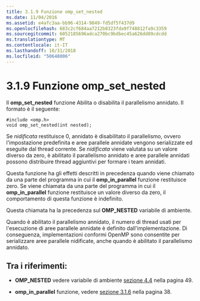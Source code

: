 ```yaml
---
title: 3.1.9 Funzione omp_set_nested
ms.date: 11/04/2016
ms.assetid: e4afc3aa-bb96-4314-9849-fd5df5f437d9
ms.openlocfilehash: 683c2cf684aa7212b8323fda9f748812fa9c3359
ms.sourcegitcommit: 6052185696adca270bc9bdbec45a626dd89cdcdd
ms.translationtype: MT
ms.contentlocale: it-IT
ms.lasthandoff: 10/31/2018
ms.locfileid: "50648006"
---
```

# <a name="319-ompsetnested-function"></a>3.1.9 Funzione omp_set_nested

Il **omp_set_nested** funzione Abilita o disabilita il parallelismo annidato. Il formato è il seguente:

```
#include <omp.h>
void omp_set_nested(int nested);
```

Se *nidificata* restituisce 0, annidato è disabilitato il parallelismo, ovvero l'impostazione predefinita e aree parallele annidate vengono serializzate ed eseguite dal thread corrente. Se *nidificata* viene valutata su un valore diverso da zero, è abilitato il parallelismo annidato e aree parallele annidati possono distribuire thread aggiuntivi per formare i team annidati.

Questa funzione ha gli effetti descritti in precedenza quando viene chiamato da una parte del programma in cui il **omp_in_parallel** funzione restituisce zero. Se viene chiamata da una parte del programma in cui il **omp_in_parallel** funzione restituisce un valore diverso da zero, il comportamento di questa funzione è indefinito.

Questa chiamata ha la precedenza sul **OMP_NESTED** variabile di ambiente.

Quando è abilitato il parallelismo annidato, il numero di thread usati per l'esecuzione di aree parallele annidate è definito dall'implementazione. Di conseguenza, implementazioni conformi OpenMP sono consentite per serializzare aree parallele nidificate, anche quando è abilitato il parallelismo annidato.

## <a name="cross-references"></a>Tra i riferimenti:

- **OMP_NESTED** vedere variabile di ambiente [sezione 4.4](../../parallel/openmp/4-4-omp-nested.md) nella pagina 49.

- **omp_in_parallel** funzione, vedere [sezione 3.1.6](../../parallel/openmp/3-1-6-omp-in-parallel-function.md) nella pagina 38.